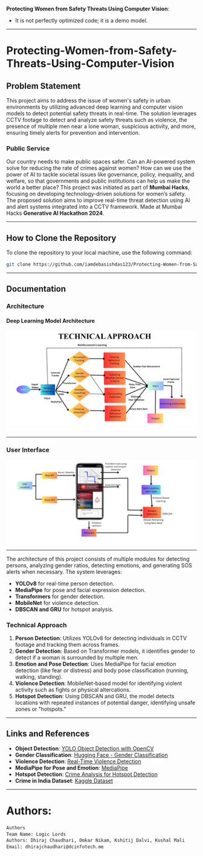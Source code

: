 **Protecting Women from Safety Threats Using Computer Vision**:
- It is not perfectly optimized code; it is a demo model.
---

# Protecting-Women-from-Safety-Threats-Using-Computer-Vision

## Problem Statement

This project aims to address the issue of women's safety in urban environments by utilizing advanced deep learning and computer vision models to detect potential safety threats in real-time. The solution leverages CCTV footage to detect and analyze safety threats such as violence, the presence of multiple men near a lone woman, suspicious activity, and more, ensuring timely alerts for prevention and intervention.

### Public Service

Our country needs to make public spaces safer. Can an AI-powered system solve for reducing the rate of crimes against women? How can we use the power of AI to tackle societal issues like governance, policy, inequality, and welfare, so that governments and public institutions can help us make the world a better place? This project was initiated as part of **Mumbai Hacks**, focusing on developing technology-driven solutions for women’s safety. The proposed solution aims to improve real-time threat detection using AI and alert systems integrated into a CCTV framework. Made at Mumbai Hacks  **Generative AI Hackathon 2024**.

---

## How to Clone the Repository

To clone the repository to your local machine, use the following command:

```bash
git clone https://github.com/iamdebasishdas123/Protecting-Women-from-Safety-Threats-Using-Computer-Vision.git
```

---

## Documentation

### Architecture

#### **Deep Learning Model Architecture**
![alt text](artifacts/Model.png)

---

### **User Interface**

![image](artifacts/UI.png)

---


The architecture of this project consists of multiple modules for detecting persons, analyzing gender ratios, detecting emotions, and generating SOS alerts when necessary. The system leverages:

- **YOLOv8** for real-time person detection.
- **MediaPipe** for pose and facial expression detection.
- **Transformers** for gender detection.
- **MobileNet** for violence detection.
- **DBSCAN and GRU** for hotspot analysis.

### Technical Approach

1. **Person Detection**: Utilizes YOLOv8 for detecting individuals in CCTV footage and tracking them across frames.
2. **Gender Detection**: Based on Transformer models, it identifies gender to detect if a woman is surrounded by multiple men.
3. **Emotion and Pose Detection**: Uses MediaPipe for facial emotion detection (like fear or distress) and body pose classification (running, walking, standing).
4. **Violence Detection**: MobileNet-based model for identifying violent activity such as fights or physical altercations.
5. **Hotspot Detection**: Using DBSCAN and GRU, the model detects locations with repeated instances of potential danger, identifying unsafe zones or "hotspots."

---

## Links and References

- **Object Detection**: [YOLO Object Detection with OpenCV](https://github.com/yash42828/YOLO-object-detection-with-OpenCV)
- **Gender Classification**: [Hugging Face - Gender Classification](https://huggingface.co/rizvandwiki/gender-classification)
- **Violence Detection**: [Real-Time Violence Detection](https://github.com/abduulrahmankhalid/Real-Time-Violence-Detection)
- **MediaPipe for Pose and Emotion**: [MediaPipe](https://github.com/google-ai-edge/mediapipe)
- **Hotspot Detection**: [Crime Analysis for Hotspot Detection](https://github.com/mcoric96/Crime-analysis)
- **Crime in India Dataset**: [Kaggle Dataset](https://www.kaggle.com/datasets/rajanand/crime-in-india)

---
# Authors:
```bash
Authors
Team Name: Logic Lords
Authors: Dhiraj Chaudhari, Omkar Nikam, Kshitij Dalvi, Kushal Mali
Email: dhirajchaudhari@dcinfotech.me
```
